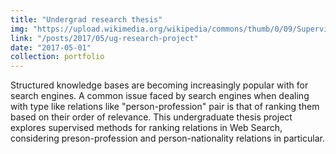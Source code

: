 ```yaml
---
title: "Undergrad research thesis"
img: "https://upload.wikimedia.org/wikipedia/commons/thumb/0/09/Supervised_machine_learning_in_a_nutshell.svg/512px-Supervised_machine_learning_in_a_nutshell.svg.png"
link: "/posts/2017/05/ug-research-project"
date: "2017-05-01"
collection: portfolio
---
```

Structured knowledge bases are becoming increasingly popular with for search engines. A common issue faced by search engines when dealing with type like relations like "person-profession" pair is that of ranking them based on their order of relevance. This undergraduate thesis project explores supervised methods for ranking relations in Web Search, considering preson-profession and person-nationality relations in particular.

